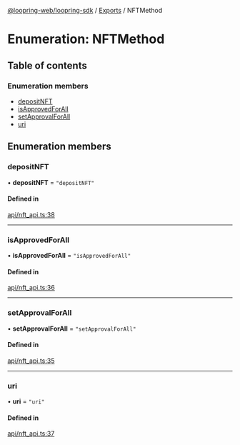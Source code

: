 [@loopring-web/loopring-sdk](../README.md) / [Exports](../modules.md) / NFTMethod

# Enumeration: NFTMethod

## Table of contents

### Enumeration members

- [depositNFT](NFTMethod.md#depositnft)
- [isApprovedForAll](NFTMethod.md#isapprovedforall)
- [setApprovalForAll](NFTMethod.md#setapprovalforall)
- [uri](NFTMethod.md#uri)

## Enumeration members

### depositNFT

• **depositNFT** = `"depositNFT"`

#### Defined in

[api/nft_api.ts:38](https://github.com/Loopring/loopring_sdk/blob/b7df545/src/api/nft_api.ts#L38)

___

### isApprovedForAll

• **isApprovedForAll** = `"isApprovedForAll"`

#### Defined in

[api/nft_api.ts:36](https://github.com/Loopring/loopring_sdk/blob/b7df545/src/api/nft_api.ts#L36)

___

### setApprovalForAll

• **setApprovalForAll** = `"setApprovalForAll"`

#### Defined in

[api/nft_api.ts:35](https://github.com/Loopring/loopring_sdk/blob/b7df545/src/api/nft_api.ts#L35)

___

### uri

• **uri** = `"uri"`

#### Defined in

[api/nft_api.ts:37](https://github.com/Loopring/loopring_sdk/blob/b7df545/src/api/nft_api.ts#L37)
